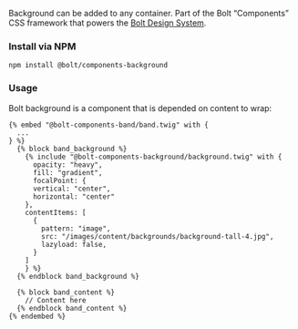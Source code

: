 Background can be added to any container. Part of the Bolt “Components” CSS framework that powers the [Bolt Design System](https://www.boltdesignsystem.com).

### Install via NPM
```
npm install @bolt/components-background
```

### Usage
Bolt background is a component that is depended on content to wrap:
```
{% embed "@bolt-components-band/band.twig" with {
  ...
} %}
  {% block band_background %}
    {% include "@bolt-components-background/background.twig" with {
      opacity: "heavy",
      fill: "gradient",
      focalPoint: {
      vertical: "center",
      horizontal: "center"
    },
    contentItems: [
      {
        pattern: "image",
        src: "/images/content/backgrounds/background-tall-4.jpg",
        lazyload: false,
      }
    ]
    } %}
  {% endblock band_background %}
  
  {% block band_content %}
    // Content here
  {% endblock band_content %}
{% endembed %}
```
